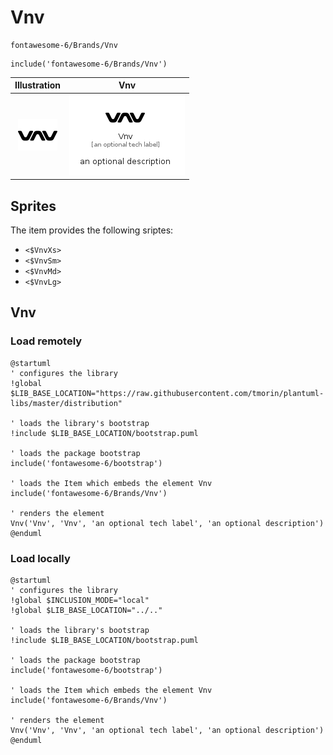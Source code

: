 # Vnv


```text
fontawesome-6/Brands/Vnv
```

```text
include('fontawesome-6/Brands/Vnv')
```



| Illustration | Vnv |
| :---: | :---: |
| ![illustration for Illustration](../../fontawesome-6/Brands/Vnv.png) | ![illustration for Vnv](../../fontawesome-6/Brands/Vnv.Local.png) |



## Sprites
The item provides the following sriptes:

- `<$VnvXs>`
- `<$VnvSm>`
- `<$VnvMd>`
- `<$VnvLg>`





## Vnv

### Load remotely
```plantuml
@startuml
' configures the library
!global $LIB_BASE_LOCATION="https://raw.githubusercontent.com/tmorin/plantuml-libs/master/distribution"

' loads the library's bootstrap
!include $LIB_BASE_LOCATION/bootstrap.puml

' loads the package bootstrap
include('fontawesome-6/bootstrap')

' loads the Item which embeds the element Vnv
include('fontawesome-6/Brands/Vnv')

' renders the element
Vnv('Vnv', 'Vnv', 'an optional tech label', 'an optional description')
@enduml
```

### Load locally
```plantuml
@startuml
' configures the library
!global $INCLUSION_MODE="local"
!global $LIB_BASE_LOCATION="../.."

' loads the library's bootstrap
!include $LIB_BASE_LOCATION/bootstrap.puml

' loads the package bootstrap
include('fontawesome-6/bootstrap')

' loads the Item which embeds the element Vnv
include('fontawesome-6/Brands/Vnv')

' renders the element
Vnv('Vnv', 'Vnv', 'an optional tech label', 'an optional description')
@enduml
```

